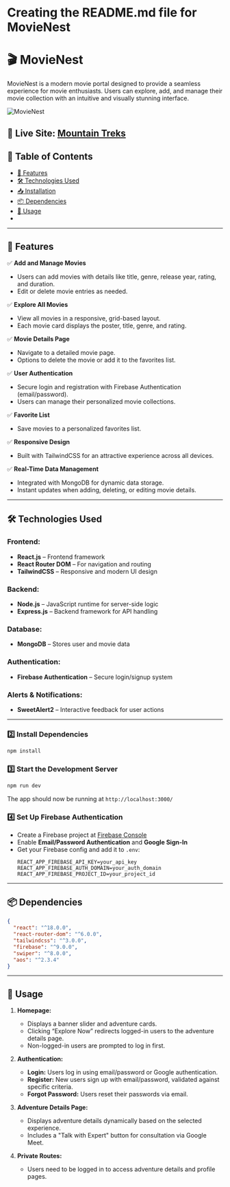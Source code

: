 # Creating the README.md file for MovieNest
# 🎬 MovieNest

MovieNest is a modern movie portal designed to provide a seamless experience for movie enthusiasts. Users can explore, add, and manage their movie collection with an intuitive and visually stunning interface.

![MovieNest](https://i.ibb.co.com/jk3wHxTp/image.png)

🔗 **Live Site:** [Mountain Treks](https://assighnment-10.web.app/)
---

## 📌 Table of Contents

- [🚀 Features](#-features)
- [🛠 Technologies Used](#-technologies-used)
- [📥 Installation](#-installation)
- [📦 Dependencies](#-dependencies)
- [📖 Usage](#-usage)
-

---

## 🚀 Features

✅ **Add and Manage Movies**  
   - Users can add movies with details like title, genre, release year, rating, and duration.  
   - Edit or delete movie entries as needed.  

✅ **Explore All Movies**  
   - View all movies in a responsive, grid-based layout.  
   - Each movie card displays the poster, title, genre, and rating.  

✅ **Movie Details Page**  
   - Navigate to a detailed movie page.  
   - Options to delete the movie or add it to the favorites list.  

✅ **User Authentication**  
   - Secure login and registration with Firebase Authentication (email/password).  
   - Users can manage their personalized movie collections.  

✅ **Favorite List**  
   - Save movies to a personalized favorites list.  

✅ **Responsive Design**  
   - Built with TailwindCSS for an attractive experience across all devices.  

✅ **Real-Time Data Management**  
   - Integrated with MongoDB for dynamic data storage.  
   - Instant updates when adding, deleting, or editing movie details.  

---

## 🛠 Technologies Used

### **Frontend:**
- **React.js** – Frontend framework  
- **React Router DOM** – For navigation and routing  
- **TailwindCSS** – Responsive and modern UI design  

### **Backend:**
- **Node.js** – JavaScript runtime for server-side logic  
- **Express.js** – Backend framework for API handling  

### **Database:**
- **MongoDB** – Stores user and movie data  

### **Authentication:**
- **Firebase Authentication** – Secure login/signup system  

### **Alerts & Notifications:**
- **SweetAlert2** – Interactive feedback for user actions  

---

### **2️⃣ Install Dependencies**
```sh
npm install
```

### **3️⃣ Start the Development Server**
```sh
npm run dev
```
The app should now be running at `http://localhost:3000/`

### **4️⃣ Set Up Firebase Authentication**
- Create a Firebase project at [Firebase Console](https://console.firebase.google.com/)  
- Enable **Email/Password Authentication** and **Google Sign-In**  
- Get your Firebase config and add it to `.env`:
  ```env
  REACT_APP_FIREBASE_API_KEY=your_api_key
  REACT_APP_FIREBASE_AUTH_DOMAIN=your_auth_domain
  REACT_APP_FIREBASE_PROJECT_ID=your_project_id
  ```

---

## 📦 Dependencies

```json
{
  "react": "^18.0.0",
  "react-router-dom": "^6.0.0",
  "tailwindcss": "^3.0.0",
  "firebase": "^9.0.0",
  "swiper": "^8.0.0",
  "aos": "^2.3.4"
}
```

---

## 📖 Usage

1. **Homepage:**  
   - Displays a banner slider and adventure cards.  
   - Clicking “Explore Now” redirects logged-in users to the adventure details page.  
   - Non-logged-in users are prompted to log in first.  

2. **Authentication:**  
   - **Login:** Users log in using email/password or Google authentication.  
   - **Register:** New users sign up with email/password, validated against specific criteria.  
   - **Forgot Password:** Users reset their passwords via email.  

3. **Adventure Details Page:**  
   - Displays adventure details dynamically based on the selected experience.  
   - Includes a "Talk with Expert" button for consultation via Google Meet.  

4. **Private Routes:**  
   - Users need to be logged in to access adventure details and profile pages.  
